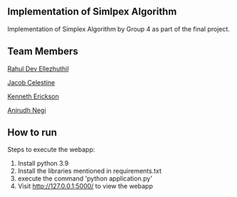 ## Implementation of Simlpex Algorithm

Implementation of Simplex Algorithm by Group 4 as part of the final project.

## Team Members
[Rahul Dev Ellezhuthil](https://github.com/rahuldeve)

[Jacob Celestine](https://jacobcelestine.com/)

[Kenneth Erickson](https://www.linkedin.com/in/ken-erickson-a79b8616b/)

[Anirudh Negi](https://github.com/negiadventures)


## How to run
Steps to execute the webapp:
1. Install python 3.9
2. Install the libraries mentioned in requirements.txt
3. execute the command 'python application.py'
4. Visit  http://127.0.0.1:5000/ to view the webapp
